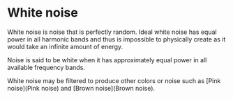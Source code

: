 # White noise
White noise is noise that is perfectly random. Ideal white noise has equal power in all harmonic bands and thus is impossible to physically create as it would take an infinite amount of energy. 

Noise is said to be white when it has approximately equal power in all available frequency bands. 

White noise may be filtered to produce other colors or noise such as [Pink noise](Pink noise) and [Brown noise](Brown noise).
